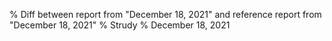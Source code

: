 % Diff between report from "December 18, 2021" and reference report from "December 18, 2021"
% Strudy
% December 18, 2021


